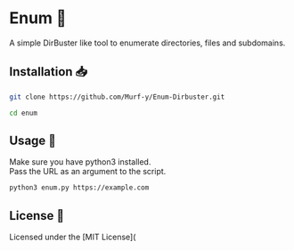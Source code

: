 # Enum 📁

A simple DirBuster like tool to enumerate directories, files and subdomains.

## Installation 📥

```bash
git clone https://github.com/Murf-y/Enum-Dirbuster.git

cd enum
```

## Usage 📝

Make sure you have python3 installed.<br>
Pass the URL as an argument to the script.

```bash
python3 enum.py https://example.com
```

## License 📜

Licensed under the [MIT License](
